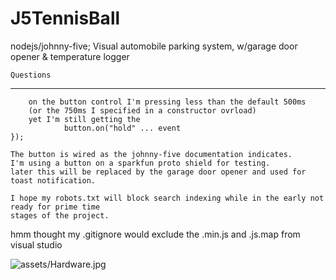 J5TennisBall
============

nodejs/johnny-five; Visual automobile parking system, w/garage door opener &amp; temperature logger

    Questions
---------------------

        on the button control I'm pressing less than the default 500ms 
        (or the 750ms I specified in a constructor ovrload)
        yet I'm still getting the 
                button.on("hold" ... event
    });

    The button is wired as the johnny-five documentation indicates. 
    I'm using a button on a sparkfun proto shield for testing. 
    later this will be replaced by the garage door opener and used for toast notification.

    I hope my robots.txt will block search indexing while in the early not ready for prime time
    stages of the project.

hmm thought my .gitignore would exclude the .min.js and .js.map from visual studio

![assets/Hardware.jpg](https://pbs.twimg.com/media/BXnuDJTCYAApjIR.jpg)
